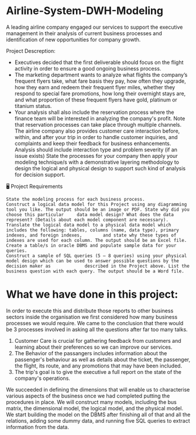 # Airline-System-DWH-Modeling
A leading airline company engaged our services to support the executive management in their analysis of current business processes and identification of new opportunities for company growth.

 Project Descreption:
- Executives decided that the first deliverable should focus on the flight activity in order to ensure a good ongoing business process.
- The marketing department wants to analyze what flights the company’s frequent flyers take, what fare basis they pay, how often they upgrade, how they earn and redeem their frequent flyer miles, whether they respond to special fare promotions, how long their overnight stays are, and what proportion of these frequent flyers have gold, platinum or titanium status.
- Your analysis shall also include the reservation process where the finance team will be interested in analyzing the company's profit. Note that reservation processes can take place through multiple channels. The airline company also provides customer care interaction before, within, and after your trip in order to handle customer inquiries, and complaints and keep their feedback for business enhancements. Analysis should include interaction type and problem severity (if an issue exists) State the processes for your company then apply your modeling technique/s with a demonstrative layering methodology to design the logical and physical design to support such kind of analysis for decision support.

🖥 Project Requirements

    State the modeling process for each business process.
    Construct a logical data model for this Project using any diagramming tool you like. The output should be an image or PDF. State why did you choose this particular     data model design? What does the data represent? (Details about each model component are necessary).
    Translate the logical data model to a physical data model which includes the following: tables, columns (name, data type), primary indexes, and foreign indexes,        and state why these types of indexes are used for each column. The output should be an Excel file.
    Create a table/s in oracle DBMS and populate sample data for your queries.
    Construct a sample of SQL queries (5 – 8 queries) using your physical model design which can be used to answer possible questions by the decision maker as             described in the Project above. List the business question with each query. The output should be a Word file.
    
# What we have done in this project: 
 
  In order to execute this and distribute those reports to other business sectors inside the organisation we first considered how many business processes we would require. We came to the conclusion that there would be 3 processes involved in asking all the questions after far too many talks.
  1) Customer Care is crucial for gathering feedback from customers and learning about their preferences so we can improve our services.
  2) The Behavior of the passangers includes information about the passenger's behaviour as well as details about the ticket, the passenger, the flight, its route, and any promotions that may have been included.
  3) The trip's goal is to give the executive a full report on the state of the company's operations.
 
 We succeeded in defining the dimensions that will enable us to characterise various aspects of the business once we had completed putting the procedures in place.
 We will construct many models, including the bus matrix, the dimensional model, the logical model, and the physical model.
 We start building the model on the DBMS after finishing all of that and all the relations, adding some dummy data, and running five SQL queries to extract information from the data.

